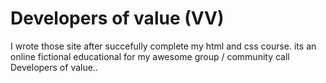 # <h1> Developers of value (VV) </h1>
<p>
  I wrote those site after succefully complete my html and css course. its an online fictional educational for my awesome group / community call Developers of value..
  </p>

